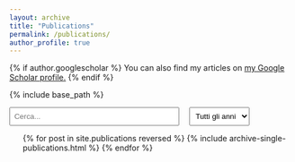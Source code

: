 ```yaml
---
layout: archive
title: "Publications"
permalink: /publications/
author_profile: true
---
```


{% if author.googlescholar %}
  You can also find my articles on <u><a href="{{author.googlescholar}}">my Google Scholar profile</a>.</u>
{% endif %}

{% include base_path %}

<!-- FILTRO -->
<div style="margin-bottom: 1em;">
  <input type="text" id="pub-search" placeholder="Cerca..." style="padding: 0.5em; width: 60%;">
  <select id="pub-year" style="padding: 0.5em; margin-left: 1em;">
    <option value="">Tutti gli anni</option>
    <option value="2025">2025</option>
    <option value="2024">2024</option>
    <option value="2023">2023</option>
    <option value="2022">2022</option>
    <!-- Aggiungi altri anni se necessario -->
  </select>
</div>


<ul id="pub-list">
  {% for post in site.publications reversed %}
    {% include archive-single-publications.html %}
  {% endfor %}
</ul>
